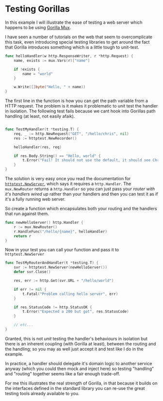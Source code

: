 # Testing Gorillas

In this example I will illustrate the ease of testing a web server which happens to be using [Gorilla Mux](http://www.gorillatoolkit.org/pkg/mux).

I have seen a number of tutorials on the web that seem to overcomplicate this task, even introducing special testing libraries to get around the fact that Gorilla introduces something which is a little tough to unit-test.
````go
func helloHandler(w http.ResponseWriter, r *http.Request) {
	name, exists := mux.Vars(r)["name"] 

	if !exists {
		name = "world"
	}

	w.Write([]byte("Hello, " + name))
}
````

The first line in the function is how you can get the path variable from a HTTP request. The problem is it makes it problematic to unit test the handler in isolation. The following test fails because we cant hook into Gorillas path handling (at least, not easily afaik).

````go

func TestMyHandler(t *testing.T) {
	req, _ := http.NewRequest("GET", "/hello/chris", nil)
	res := httptest.NewRecorder()

	helloHandler(res, req)

	if res.Body.String() == "Hello, world" {
		t.Error("Fail! It should not use the default, it should see Chris!")
	}
}
````

The solution is very easy once you read the documentation for [`httptest.NewServer`](https://golang.org/pkg/net/http/httptest/#NewServer), which says it requires a `http.Handler`. The `mux.NewRouter` returns a `http.Handler` so you can just pass your *router with it's handlers wired up* rather than your handlers and then you can test it as if it's a fully running web server.

So create a function which encapsulates both your routing and the handlers that run against them.

````go
func newHelloServer() http.Handler {
	r := mux.NewRouter()
	r.HandleFunc("/hello/{name}", helloHandler)
	return r
}
````

Now in your test you can call your function and pass it to `httptest.NewServer`

````go
func TestMyRouterAndHandler(t *testing.T) {
	svr := httptest.NewServer(newHelloServer())
	defer svr.Close()

	res, err := http.Get(svr.URL + "/hello/world")

	if err != nil {
		t.Fatal("Problem calling hello server", err)
	}

	if res.StatusCode != http.StatusOK {
		t.Error("Expected a 200 but got", res.StatusCode)
	}

	// etc...
}
````

Granted, this is not *unit* testing the handler's behaviours in isolation but there is an inherent coupling (with Gorilla at least), between the routing and the handling; so you may as well just accept it and test like I do in the example.

In practice, a handler should delegate it's domain logic to another service anyway (which you could then mock and inject here) so testing "handling" and "routing" together seems like a fair enough trade-off.

For me this illustrates the real strength of Gorilla, in that because it builds on the interfaces defined in the standard library you can re-use the great testing tools already available to you.

